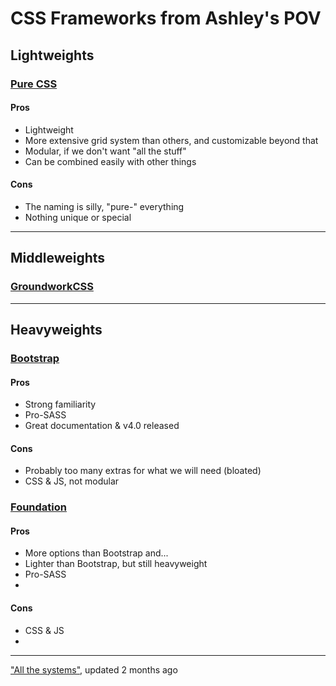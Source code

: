# CSS Frameworks from Ashley's POV

## Lightweights

### [Pure CSS](https://purecss.io/)
#### Pros
* Lightweight
* More extensive grid system than others, and customizable beyond that
* Modular, if we don't want "all the stuff"
* Can be combined easily with other things

#### Cons
* The naming is silly, "pure-" everything
* Nothing unique or special

---

## Middleweights

### [GroundworkCSS](http://groundworkcss.github.io/groundwork/?url=docs/home)

---

## Heavyweights

### [Bootstrap](https://getbootstrap.com/)
#### Pros
* Strong familiarity
* Pro-SASS
* Great documentation & v4.0 released

#### Cons
* Probably too many extras for what we will need (bloated)
* CSS & JS, not modular


### [Foundation](https://foundation.zurb.com/)
#### Pros
* More options than Bootstrap and...
* Lighter than Bootstrap, but still heavyweight
* Pro-SASS
* 

#### Cons
* CSS & JS
* 

---

["All the systems"](http://usablica.github.io/front-end-frameworks/compare.html), updated 2 months ago
